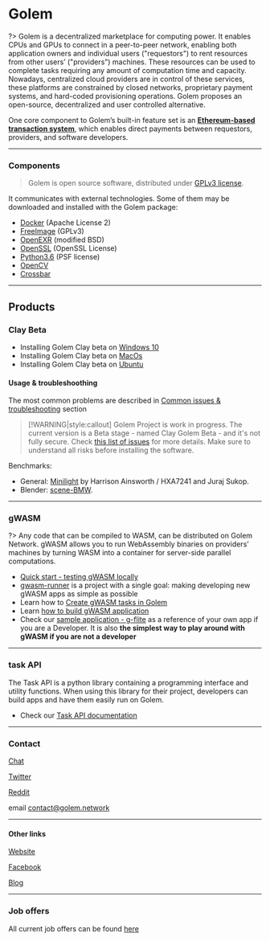 # Golem

<!-- [![Buildbot](https://buildbot.lwan.ws/img/MN1w5S/buildpackage_linux)](https://buildbot.golem.network/buildbot/#/builders/buildpackage_linux)
[![Buildbot](https://shield.lwan.ws/img/MN1w5S/buildpackage_macOS)](https://buildbot.golem.network/buildbot/#/builders/buildpackage_macOS)
[![Buildbot](https://shield.lwan.ws/img/MN1w5S/buildpackage_windows)](https://buildbot.golem.network/buildbot/#/builders/buildpackage_windows)
[![codecov](https://codecov.io/gh/golemfactory/golem/branch/develop/graph/badge.svg)](https://codecov.io/gh/golemfactory/golem) -->

?> Golem is a decentralized marketplace for computing power. It enables CPUs and GPUs to connect in a peer-to-peer network, enabling both application owners and individual users ("requestors") to rent resources from other users’ ("providers") machines. These resources can be used to complete tasks requiring any amount of computation time and capacity. 
Nowadays, centralized cloud providers are in control of these services, these platforms are constrained by closed networks, proprietary payment systems, and hard-coded provisioning operations. Golem proposes an open-source, decentralized and user controlled alternative.
 
One core component to Golem’s built-in feature set is an [**Ethereum-based transaction system**](/About/Payments), which enables direct payments between requestors, providers, and software developers.


---

### Components

>Golem is open source software, distributed under [GPLv3 license](https://www.gnu.org/licenses/gpl-3.0.html).

It communicates with external technologies. Some of them may be downloaded and installed with the Golem package:
* [Docker](https://www.docker.com/) (Apache License 2)
* [FreeImage](http://freeimage.sourceforge.net/) (GPLv3)
* [OpenEXR](http://www.openexr.com/) (modified BSD)
* [OpenSSL](https://www.openssl.org/) (OpenSSL License)
* [Python3.6](https://www.python.org/) (PSF license)
* [OpenCV](https://opencv.org)
* [Crossbar](https://crossbar.io)

---

## Products

### Clay Beta

* Installing Golem Clay beta on [Windows 10](Products/Clay-Beta/Installation?id=windows-quick-install)
* Installing Golem Clay beta on [MacOs](Products/Clay-Beta/Installation?id=macos-quick-install)
* Installing Golem Clay beta on [Ubuntu](Products/Clay-Beta/Installation?id=ubuntu-quick-install)

#### Usage & troubleshoothing

The most common problems are described in [Common issues & troubleshooting](Products/Clay-Beta/Issues-&-Troubleshooting) section

>[!WARNING|style:callout]
Golem Project is work in progress. The current version is a Beta stage -  named Clay Golem Beta - and it's not fully secure. 
>Check [this list of issues](https://github.com/golemfactory/golem/labels/security) for more details. 
>Make sure to understand all risks before installing the software.

Benchmarks:
* General: [Minilight](http://www.hxa.name/minilight) by Harrison Ainsworth / HXA7241 and Juraj Sukop.
* Blender: [scene-BMW](https://www.blender.org/download/demo-files/).
---

### gWASM

?> Any code that can be compiled to WASM, can be distributed on Golem Network. gWASM allows you to run WebAssembly binaries on providers’ machines by turning WASM into a container for server-side parallel computations.

* [Quick start - testing gWASM locally](Products/gWASM/Quick-start)
* [gwasm-runner](Products/gWASM/gWASM-applications?id=gwasm-runner) is a project with a single goal: making developing new gWASM apps as simple as possible
* Learn how to [Create gWASM tasks in Golem](Products/gWASM/gWASM-tasks)
* Learn [how to build gWASM application](Products/gWASM/Building-gWASM-applications)
* Check our [sample application - g-flite](Products/gWASM/Sample-application) as a reference of your own app if you are a Developer. It is also **the simplest way to play around with gWASM if you are not a developer**

---

### task API

The Task API is a python library containing a programming interface and utility functions. When using this library for their project, developers can build apps and have them easily run on Golem.

* Check our [Task API documentation](https://taskapi.docs.golem.network/)

---

### Contact  

[Chat](https://chat.golem.network)

[Twitter](https://twitter.com/golemproject)

[Reddit](https://www.reddit.com/r/GolemProject/)

email contact@golem.network

---

#### Other links

[Website](https://golem.network)

[Facebook](https://www.facebook.com/golemproject)

[Blog](https://blog.golemproject.net/)

---

### Job offers

All current job offers can be found [here](https://golem.network/careers/)

